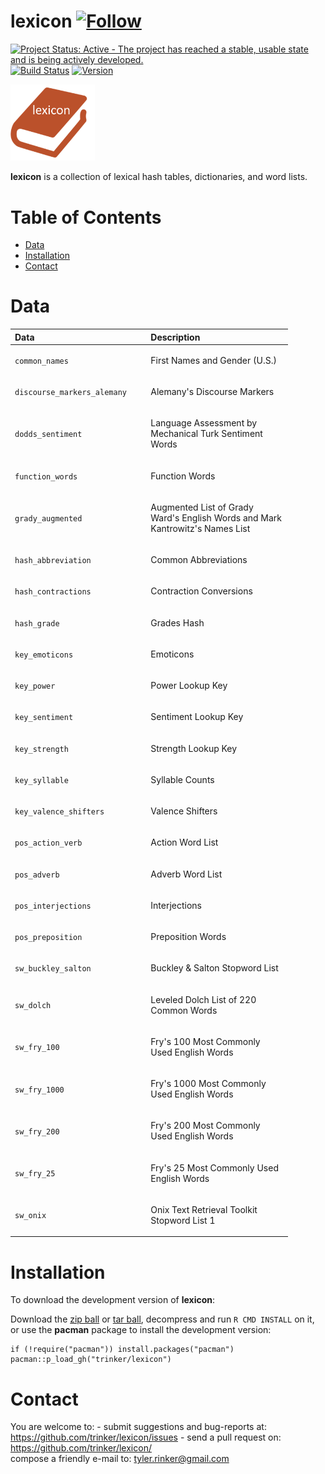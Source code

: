 lexicon   [![Follow](https://img.shields.io/twitter/follow/tylerrinker.svg?style=social)](https://twitter.com/intent/follow?screen_name=tylerrinker)
============


[![Project Status: Active - The project has reached a stable, usable
state and is being actively
developed.](http://www.repostatus.org/badges/0.1.0/active.svg)](http://www.repostatus.org/#active)
[![Build
Status](https://travis-ci.org/trinker/lexicon.svg?branch=master)](https://travis-ci.org/trinker/lexicon)
<a href="https://img.shields.io/badge/Version-0.0.1-orange.svg"><img src="https://img.shields.io/badge/Version-0.0.1-orange.svg" alt="Version"/></a>
</p>
<img src="inst/lexicon_logo/r_lexicon.png" width="135" alt="lexicon Logo">

**lexicon** is a collection of lexical hash tables, dictionaries, and
word lists.


Table of Contents
============

-   [Data](#data)
-   [Installation](#installation)
-   [Contact](#contact)

Data
============


<table style="width:88%;">
<colgroup>
<col width="41%" />
<col width="45%" />
</colgroup>
<thead>
<tr class="header">
<th align="left">Data</th>
<th align="left">Description</th>
</tr>
</thead>
<tbody>
<tr class="odd">
<td align="left"><p><code>common_names</code></p></td>
<td align="left"><p>First Names and Gender (U.S.)</p></td>
</tr>
<tr class="even">
<td align="left"><p><code>discourse_markers_alemany</code></p></td>
<td align="left"><p>Alemany's Discourse Markers</p></td>
</tr>
<tr class="odd">
<td align="left"><p><code>dodds_sentiment</code></p></td>
<td align="left"><p>Language Assessment by Mechanical Turk Sentiment Words</p></td>
</tr>
<tr class="even">
<td align="left"><p><code>function_words</code></p></td>
<td align="left"><p>Function Words</p></td>
</tr>
<tr class="odd">
<td align="left"><p><code>grady_augmented</code></p></td>
<td align="left"><p>Augmented List of Grady Ward's English Words and Mark Kantrowitz's Names List</p></td>
</tr>
<tr class="even">
<td align="left"><p><code>hash_abbreviation</code></p></td>
<td align="left"><p>Common Abbreviations</p></td>
</tr>
<tr class="odd">
<td align="left"><p><code>hash_contractions</code></p></td>
<td align="left"><p>Contraction Conversions</p></td>
</tr>
<tr class="even">
<td align="left"><p><code>hash_grade</code></p></td>
<td align="left"><p>Grades Hash</p></td>
</tr>
<tr class="odd">
<td align="left"><p><code>key_emoticons</code></p></td>
<td align="left"><p>Emoticons</p></td>
</tr>
<tr class="even">
<td align="left"><p><code>key_power</code></p></td>
<td align="left"><p>Power Lookup Key</p></td>
</tr>
<tr class="odd">
<td align="left"><p><code>key_sentiment</code></p></td>
<td align="left"><p>Sentiment Lookup Key</p></td>
</tr>
<tr class="even">
<td align="left"><p><code>key_strength</code></p></td>
<td align="left"><p>Strength Lookup Key</p></td>
</tr>
<tr class="odd">
<td align="left"><p><code>key_syllable</code></p></td>
<td align="left"><p>Syllable Counts</p></td>
</tr>
<tr class="even">
<td align="left"><p><code>key_valence_shifters</code></p></td>
<td align="left"><p>Valence Shifters</p></td>
</tr>
<tr class="odd">
<td align="left"><p><code>pos_action_verb</code></p></td>
<td align="left"><p>Action Word List</p></td>
</tr>
<tr class="even">
<td align="left"><p><code>pos_adverb</code></p></td>
<td align="left"><p>Adverb Word List</p></td>
</tr>
<tr class="odd">
<td align="left"><p><code>pos_interjections</code></p></td>
<td align="left"><p>Interjections</p></td>
</tr>
<tr class="even">
<td align="left"><p><code>pos_preposition</code></p></td>
<td align="left"><p>Preposition Words</p></td>
</tr>
<tr class="odd">
<td align="left"><p><code>sw_buckley_salton</code></p></td>
<td align="left"><p>Buckley &amp; Salton Stopword List</p></td>
</tr>
<tr class="even">
<td align="left"><p><code>sw_dolch</code></p></td>
<td align="left"><p>Leveled Dolch List of 220 Common Words</p></td>
</tr>
<tr class="odd">
<td align="left"><p><code>sw_fry_100</code></p></td>
<td align="left"><p>Fry's 100 Most Commonly Used English Words</p></td>
</tr>
<tr class="even">
<td align="left"><p><code>sw_fry_1000</code></p></td>
<td align="left"><p>Fry's 1000 Most Commonly Used English Words</p></td>
</tr>
<tr class="odd">
<td align="left"><p><code>sw_fry_200</code></p></td>
<td align="left"><p>Fry's 200 Most Commonly Used English Words</p></td>
</tr>
<tr class="even">
<td align="left"><p><code>sw_fry_25</code></p></td>
<td align="left"><p>Fry's 25 Most Commonly Used English Words</p></td>
</tr>
<tr class="odd">
<td align="left"><p><code>sw_onix</code></p></td>
<td align="left"><p>Onix Text Retrieval Toolkit Stopword List 1</p></td>
</tr>
</tbody>
</table>

Installation
============

To download the development version of **lexicon**:

Download the [zip
ball](https://github.com/trinker/lexicon/zipball/master) or [tar
ball](https://github.com/trinker/lexicon/tarball/master), decompress and
run `R CMD INSTALL` on it, or use the **pacman** package to install the
development version:

    if (!require("pacman")) install.packages("pacman")
    pacman::p_load_gh("trinker/lexicon")

Contact
=======

You are welcome to:   - submit suggestions and bug-reports at: <https://github.com/trinker/lexicon/issues>   - send a pull request on: <https://github.com/trinker/lexicon/>  
 compose a friendly e-mail to: <tyler.rinker@gmail.com>